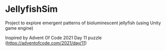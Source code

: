 # JellyfishSim
Project to explore emergent patterns of bioluminescent jellyfish (using Unity game engine)

Inspired by Advent Of Code 2021 Day 11 puzzle (https://adventofcode.com/2021/day/11)

